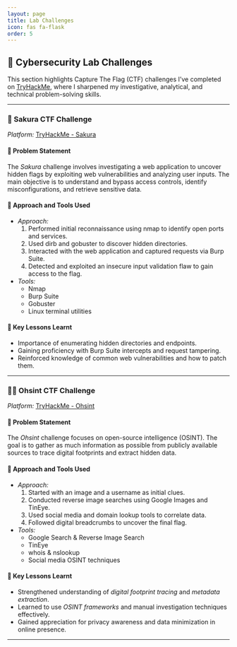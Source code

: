 ```yaml
---
layout: page
title: Lab Challenges
icon: fas fa-flask
order: 5
---
```

## 🧩 Cybersecurity Lab Challenges

This section highlights Capture The Flag (CTF) challenges I’ve completed on [TryHackMe](https://tryhackme.com/), where I sharpened my investigative, analytical, and technical problem-solving skills.

---

### 🏮 Sakura CTF Challenge

*Platform:* [TryHackMe - Sakura](https://tryhackme.com/room/sakura)

#### 🧠 Problem Statement
The *Sakura* challenge involves investigating a web application to uncover hidden flags by exploiting web vulnerabilities and analyzing user inputs. The main objective is to understand and bypass access controls, identify misconfigurations, and retrieve sensitive data.

#### 🧩 Approach and Tools Used
- *Approach:*
  1. Performed initial reconnaissance using nmap to identify open ports and services.
  2. Used dirb and gobuster to discover hidden directories.
  3. Interacted with the web application and captured requests via Burp Suite.
  4. Detected and exploited an insecure input validation flaw to gain access to the flag.
- *Tools:*
  - Nmap  
  - Burp Suite  
  - Gobuster  
  - Linux terminal utilities  

#### 🎯 Key Lessons Learnt
- Importance of enumerating hidden directories and endpoints.
- Gaining proficiency with Burp Suite intercepts and request tampering.
- Reinforced knowledge of common web vulnerabilities and how to patch them.

---

### 🕵‍♂ Ohsint CTF Challenge

*Platform:* [TryHackMe - Ohsint](https://tryhackme.com/room/ohsint)

#### 🧠 Problem Statement
The *Ohsint* challenge focuses on open-source intelligence (OSINT). The goal is to gather as much information as possible from publicly available sources to trace digital footprints and extract hidden data.

#### 🧩 Approach and Tools Used
- *Approach:*
  1. Started with an image and a username as initial clues.
  2. Conducted reverse image searches using Google Images and TinEye.
  3. Used social media and domain lookup tools to correlate data.
  4. Followed digital breadcrumbs to uncover the final flag.
- *Tools:*
  - Google Search & Reverse Image Search  
  - TinEye  
  - whois & nslookup  
  - Social media OSINT techniques  

#### 🎯 Key Lessons Learnt
- Strengthened understanding of *digital footprint tracing* and *metadata extraction*.
- Learned to use *OSINT frameworks* and manual investigation techniques effectively.
- Gained appreciation for privacy awareness and data minimization in online presence.

---
